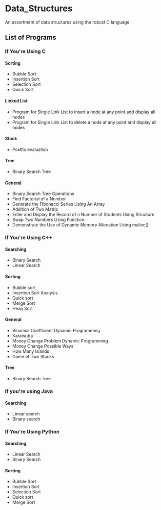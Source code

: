 # Data_Structures
An assortment of data structures using the robust C language.

## List of Programs

### If You're Using C
#### Sorting
- Bubble Sort
- Insertion Sort
- Selection Sort
- Quick Sort
#### Linked List
- Program for Single Link List to insert a node at any point and display all nodes
- Program for Single Link List to delete a node at any point and display all nodes
#### Stack
- Postfix evaluation
#### Tree
- Binary Search Tree
#### General
- Binary Search Tree Operations
- Find Factorial of a Number
- Generate the Fibonacci Series Using An Array
- Addition of Two Matrix
- Enter and Display the Record of n Number of Students Using Structure
- Swap Two Numbers Using Function
- Demonstrate the Use of Dynamic Memory Allocation Using malloc()

### If You're Using C++
#### Searching
- Binary Search
- Linear Search
#### Sorting
- Bubble sort
- Insertion Sort Analysis
- Quick sort
- Merge Sort
- Heap Sort
#### General
- Binomial Coefficient Dynamic Programming
- Karatsuba
- Money Change Problem Dynamic Programming
- Money Change Possible Ways
- How Many Islands
- Game of Two Stacks
#### Tree
- Binary Search Tree

### If you're using Java
#### Searching
- Linear search
- Binary search

### If You're Using Python
#### Searching
- Linear Search
- Binary Search
#### Sorting
- Bubble Sort
- Insertion Sort
- Selection Sort
- Quick sort
- Merge Sort
